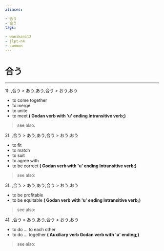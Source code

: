```yaml
---
aliases:
    
- 合う
- 合う
tags:
    
- wanikani12
- jlpt-n4
- common
---
```


# 合う
---
1).
,合う > あう,あう,合う > おう,おう

- to come together
- to merge
- to unite
- to meet
**( Godan verb with 'u' ending Intransitive verb;)**
> see also: 
            
2).
,合う > あう,あう,合う > おう,おう

- to fit
- to match
- to suit
- to agree with
- to be correct
**( Godan verb with 'u' ending Intransitive verb;)**
> see also: 
            
3).
,合う > あう,あう,合う > おう,おう

- to be profitable
- to be equitable
**( Godan verb with 'u' ending Intransitive verb;)**
> see also: 
            
4).
,合う > あう,あう,合う > おう,おう

- to do ... to each other
- to do ... together
**( Auxiliary verb Godan verb with 'u' ending;)**
> see also: 
            